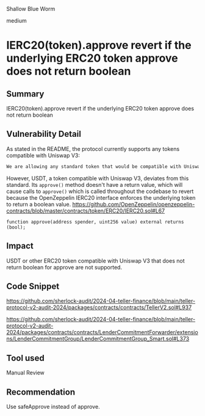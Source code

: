 Shallow Blue Worm

medium

# IERC20(token).approve revert if the underlying ERC20 token approve does not return boolean

## Summary

IERC20(token).approve revert if the underlying ERC20 token approve does not return boolean

## Vulnerability Detail

As stated in the README, the protocol currently supports any tokens compatible with Uniswap V3:
```markdown
We are allowing any standard token that would be compatible with Uniswap V3 to work with our codebase, just as was the case for the original audit of TellerV2.sol . The tokens are assumed to be able to work with Uniswap V3 .
```

However, USDT, a token compatible with Uniswap V3, deviates from this standard. Its `approve()` method doesn't have a return value, which will cause calls to `approve()` which is called throughout the codebase to revert because the OpenZeppelin IERC20 interface enforces the underlying token to return a boolean value.
https://github.com/OpenZeppelin/openzeppelin-contracts/blob/master/contracts/token/ERC20/IERC20.sol#L67
 ```solidity
function approve(address spender, uint256 value) external returns (bool);
```

## Impact

USDT or other ERC20 token compatible with Uniswap V3 that does not return boolean for approve are not supported.

## Code Snippet

https://github.com/sherlock-audit/2024-04-teller-finance/blob/main/teller-protocol-v2-audit-2024/packages/contracts/contracts/TellerV2.sol#L937

https://github.com/sherlock-audit/2024-04-teller-finance/blob/main/teller-protocol-v2-audit-2024/packages/contracts/contracts/LenderCommitmentForwarder/extensions/LenderCommitmentGroup/LenderCommitmentGroup_Smart.sol#L373

## Tool used

Manual Review

## Recommendation

Use safeApprove instead of approve.